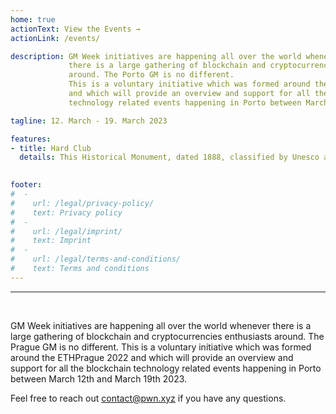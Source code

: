 ```yaml
---
home: true
actionText: View the Events →
actionLink: /events/

description: GM Week initiatives are happening all over the world whenever
             there is a large gathering of blockchain and cryptocurrencies enthusiasts
             around. The Porto GM is no different.
             This is a voluntary initiative which was formed around the ETHPrague 2022
             and which will provide an overview and support for all the blockchain
             technology related events happening in Porto between March 12th and March 19th 2023.

tagline: 12. March - 19. March 2023

features:
- title: Hard Club
  details: This Historical Monument, dated 1888, classified by Unesco as Cultural and Architectural Heritage of Humanity and by IGESPAR as a Building of Public Interest, was returned to the city, constituing an example of regeneration and architectural preservation. The 1st place of the National Creative Industries Prize in 2009, the Declaration of Cultural Interest by the Ministry of Culture and, above all, public praise comes as recognition of its value.

  
footer:
#  -
#    url: /legal/privacy-policy/
#    text: Privacy policy
#  -
#    url: /legal/imprint/
#    text: Imprint
#  -
#    url: /legal/terms-and-conditions/
#    text: Terms and conditions
---
```


<hr /><br />

GM Week initiatives are happening all over the world whenever
there is a large gathering of blockchain and cryptocurrencies enthusiasts
around. The Prague GM is no different.
This is a voluntary initiative which was formed around the ETHPrague 2022
and which will provide an overview and support for all the blockchain
technology related events happening in Porto between March 12th and March 19th 2023.

Feel free to reach out contact@pwn.xyz if you have any questions.
<br />
